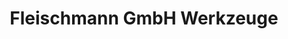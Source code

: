 ---
title: "Fleischmann GmbH Werkzeuge"
url: /forchheim/fleischmann-gmbh-werkzeuge/
shop: Baumarkt
---